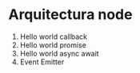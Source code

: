 # Arquitectura node
1. Hello world callback
2. Hello world promise
3. Hello world async await
4. Event Emitter